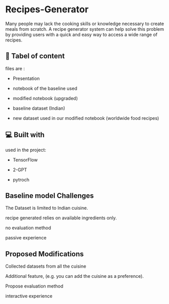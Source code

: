 # Recipes-Generator
 Many people may lack the cooking skills or knowledge necessary to create meals from scratch. A recipe generator system can help solve this problem by providing users with a quick and easy way to access a wide range of recipes.
<h2>🚀 Tabel of content</h2>
files are : 

*   Presentation

*   notebook of the baseline used
  
*   modified notebook (upgraded)
  
*   baseline dataset (Indian)
  
*   new dataset used in our modified notebook (worldwide food recipes)
<h2>💻 Built with</h2>

used in the project:

*   TensorFlow
  
*   2-GPT
  
*   pytroch
  
<h2> Baseline model Challenges</h2>

The Dataset is limited to Indian cuisine.

recipe generated relies on available ingredients only.

no evaluation method

passive experience

 <h2> Proposed Modifications </h2>
 
Collected datasets from all the cuisine

Additional feature, (e.g. you can add the cuisine as a preference).

Propose evaluation method

interactive experience
